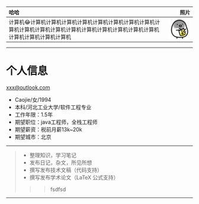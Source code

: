 
| 哈哈          |  照片  |
| :----------------------   | ------------------:  |
| 计算机:joy:计算机计算机计算机计算机计算机计算机计算机计算机计算机计算机计算机计算机计算机计算机计算机计算机计算机计算机计算机计算机计算机计算机      |   ![Caojie](https://github.com/caoyuanbao/me/blob/master/ilike.gif?raw=true)     |


***
# 个人信息
<xxx@outlook.com>
 - Caojie/女/1994 
 - 本科/河北工业大学/软件工程专业
 - 工作年限：1.5年
 - 期望职位：java工程师，全栈工程师
 - 期望薪资：税前月薪13k~20k
 - 期望城市：北京
***

> * 整理知识，学习笔记
> * 发布日记，杂文，所见所想
> * 撰写发布技术文稿（代码支持）
> * 撰写发布学术论文（LaTeX 公式支持）
> > >fsdfsd
***

